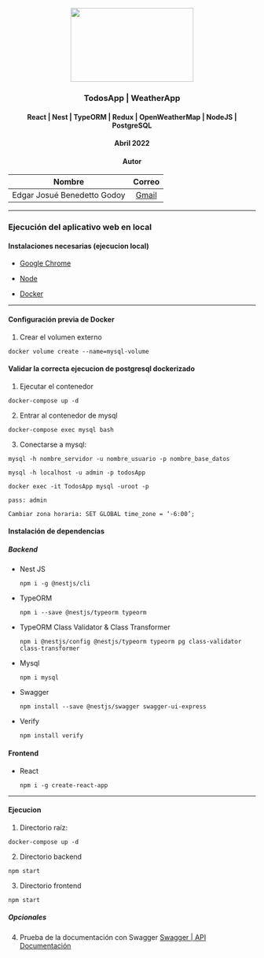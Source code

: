 <div align="center">

<img src="https://miro.medium.com/max/500/1*GGy6YD5EJoWIzT22YWNp1Q.png" style="width:250px; height:150px"> </img>

<!-- Encabezado -->
### TodosApp | WeatherApp
#### React | Nest | TypeORM | Redux | OpenWeatherMap | NodeJS | PostgreSQL 
#### Abril 2022
#### Autor 

| Nombre | Correo |
|:-------:|:-----:|
| Edgar Josué Benedetto Godoy | [Gmail](mailto:ejbg597@gmail.com) |

</div>

_____

### Ejecución del aplicativo web en local
#### Instalaciones necesarias (ejecucion local)
* [Google Chrome](https://www.google.com/chrome/)

* [Node](https://nodejs.org/es/)
  
* [Docker](https://docs.docker.com/get-docker/)

____
#### Configuración previa de Docker
1. Crear el volumen externo
  ```
  docker volume create --name=mysql-volume
  ```

#### Validar la correcta ejecucion de postgresql dockerizado

1. Ejecutar el contenedor
  ```
  docker-compose up -d
  ```

2. Entrar al contenedor de mysql
  ```
  docker-compose exec mysql bash
  ```

3. Conectarse a mysql:
  ```
  mysql -h nombre_servidor -u nombre_usuario -p nombre_base_datos

  mysql -h localhost -u admin -p todosApp

  docker exec -it TodosApp mysql -uroot -p 

  pass: admin

  Cambiar zona horaria: SET GLOBAL time_zone = ‘-6:00’;
  ```

#### Instalación de dependencias

##### Backend
* Nest JS 
  ```terminal
  npm i -g @nestjs/cli
  ```

* TypeORM 
  ```terminal
  npm i --save @nestjs/typeorm typeorm
  ```
  
* TypeORM Class Validator & Class Transformer
  ```terminal
  npm i @nestjs/config @nestjs/typeorm typeorm pg class-validator class-transformer
  ```

* Mysql
  ```terminal
  npm i mysql
  ```

* Swagger
  ```terminal
  npm install --save @nestjs/swagger swagger-ui-express
  ```

* Verify
  ```terminal
  npm install verify
  ```

#### Frontend

* React
  ```terminal
  npm i -g create-react-app
  ```

____

#### Ejecucion 

1. Directorio raíz:  
  ```
  docker-compose up -d
  ```

2. Directorio backend 
  ``` 
  npm start
  ```
3. Directorio frontend 
  ```
  npm start
  ```
##### Opcionales

4. Prueba de la documentación con Swagger
[Swagger | API Documentación](http://localhost:3000/api)

